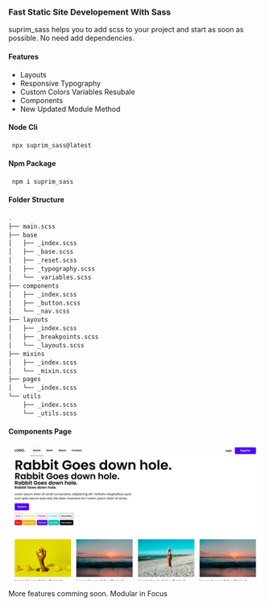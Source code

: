 ### Fast Static Site Developement With Sass

suprim_sass helps you to add scss to your project and start as soon as possible. No need add dependencies.

#### Features

- Layouts
- Responsive Typography
- Custom Colors Variables Resubale
- Components
- New Updated Module Method

#### Node Cli

```javascript
 npx suprim_sass@latest
```

#### Npm Package

```javascript
 npm i suprim_sass
```

#### Folder Structure

```bash
.
├── main.scss
├── base
│   ├── _index.scss
│   ├── _base.scss
│   ├── _reset.scss
│   ├── _typography.scss
│   └── _variables.scss
├── components
│   ├── _index.scss
│   ├── _button.scss
│   └── _nav.scss
├── layouts
│   ├── _index.scss
│   ├── _breakpoints.scss
│   └── _layouts.scss
├── mixins
│   ├── _index.scss
│   └── _mixin.scss
├── pages
│   └── _index.scss
└── utils
    ├── _index.scss
    └── _utils.scss
```

#### Components Page

<img src="./img/banner.jpg" width="1200px" alt="banner">

<p>More features comming soon. Modular in Focus</p>
